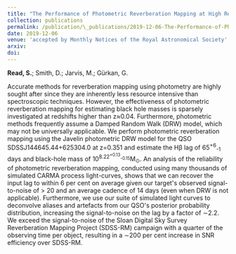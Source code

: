 ```yaml
---
title: "The Performance of Photometric Reverberation Mapping at High Redshift and the Reliability of Damped Random Walk Models"
collection: publications
permalink: /publication/\_publications/2019-12-06-The-Performance-of-Photometric-Reverberation-Mapping-at-High-Redshift-and-the-Reliability-of-Damped-Random-Walk-Models.md
date: 2019-12-06
venue: 'accepted by Monthly Notices of the Royal Astronomical Society'
arxiv: 
doi: 
---
```

 **Read, S.**; Smith, D.; Jarvis, M.; Gürkan, G.

 Accurate methods for reverberation mapping using photometry are highly
sought after since they are inherently less resource intensive than
spectroscopic techniques. However, the effectiveness of photometric
reverberation mapping for estimating black hole masses is sparsely
investigated at redshifts higher than z≈0.04. Furthermore, photometric
methods frequently assume a Damped Random Walk (DRW) model, which may
not be universally applicable. We perform photometric reverberation
mapping using the Javelin photometric DRW model for the QSO
SDSSJ144645.44+625304.0 at z=0.351 and estimate the Hβ lag of
65<sup>+6</sup><sub>-1</sub> days and black-hole mass of
10<sup>8.22<sup>+0.13</sup><sub>-0.15</sub></sup>M<sub>⊙</sub>. An
analysis of the reliability of photometric reverberation mapping,
conducted using many thousands of simulated CARMA process light-curves,
shows that we can recover the input lag to within 6 per cent on average
given our target's observed signal-to-noise of \> 20 and an average
cadence of 14 days (even when DRW is not applicable). Furthermore, we
use our suite of simulated light curves to deconvolve aliases and
artefacts from our QSO's posterior probability distribution, increasing
the signal-to-noise on the lag by a factor of ∼2.2. We exceed the
signal-to-noise of the Sloan Digital Sky Survey Reverberation Mapping
Project (SDSS-RM) campaign with a quarter of the observing time per
object, resulting in a ∼200 per cent increase in SNR efficiency over
SDSS-RM.

